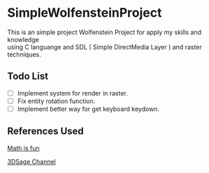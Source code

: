 # SimpleWolfensteinProject

This is an simple project Wolfenstein Project for apply my skills and knowledge <br>
using C languange and SDL ( Simple DirectMedia Layer ) and raster techniques.

## Todo List

- [ ] Implement system for render in raster.
- [ ] Fix entity rotation function.
- [ ] Implement better way for get keyboard keydown.

## References Used

[Math is fun](https://www.mathsisfun.com/)

[3DSage Channel](https://www.youtube.com/@3DSage/videos)
